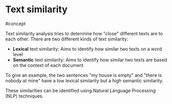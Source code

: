 # Text similarity
#concept 

Text similarity analysis tries to determine how "close" different texts are to each other. There are two different kinds of text similarity:
- **Lexical** text similarity: Aims to identify how similar two texts on a word level
- **Semantic** text similarity: Aims to identify how similar two texts are based on the context of each document

To give an example, the two sentences "my house is empty" and "there is nobody at mine" have a low lexical similarity but a high semantic similarity. 

These similarities can be identified using Natural Language Processing (NLP) techniques.
